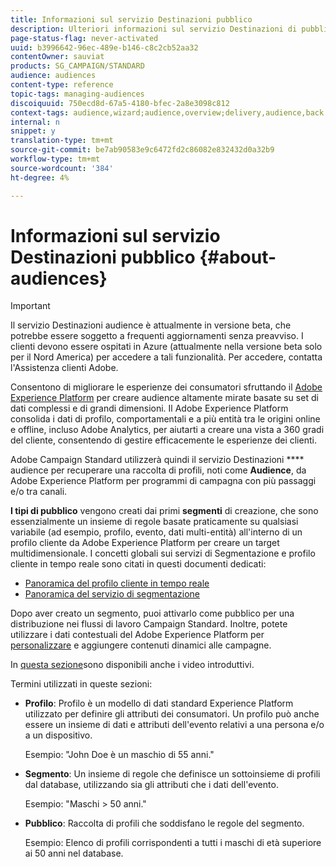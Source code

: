 ```yaml
---
title: Informazioni sul servizio Destinazioni pubblico
description: Ulteriori informazioni sul servizio Destinazioni di pubblico.
page-status-flag: never-activated
uuid: b3996642-96ec-489e-b146-c8c2cb52aa32
contentOwner: sauviat
products: SG_CAMPAIGN/STANDARD
audience: audiences
content-type: reference
topic-tags: managing-audiences
discoiquuid: 750ecd8d-67a5-4180-bfec-2a8e3098c812
context-tags: audience,wizard;audience,overview;delivery,audience,back
internal: n
snippet: y
translation-type: tm+mt
source-git-commit: be7ab90583e9c6472fd2c86082e832432d0a32b9
workflow-type: tm+mt
source-wordcount: '384'
ht-degree: 4%

---
```



# Informazioni sul servizio Destinazioni pubblico {#about-audiences}

>[!IMPORTANT]
>
>Il servizio Destinazioni audience è attualmente in versione beta, che potrebbe essere soggetto a frequenti aggiornamenti senza preavviso. I clienti devono essere ospitati in Azure (attualmente nella versione beta solo per il Nord America) per accedere a tali funzionalità. Per accedere, contatta l&#39;Assistenza clienti Adobe.

Consentono di migliorare le esperienze dei consumatori sfruttando il [Adobe Experience Platform](https://docs.adobe.com/content/help/en/experience-platform/landing/home.html) per creare audience altamente mirate basate su set di dati complessi e di grandi dimensioni. Il Adobe Experience Platform  consolida i dati di profilo, comportamentali e a più entità tra le origini online e offline, incluso Adobe  Analytics, per aiutarti a creare una vista a 360 gradi del cliente, consentendo di gestire efficacemente le esperienze dei clienti.

 Adobe Campaign Standard utilizzerà quindi il servizio Destinazioni **** audience per recuperare una raccolta di profili, noti come **Audience**, da  Adobe Experience Platform per programmi di campagna con più passaggi e/o tra canali.

**I tipi di pubblico** vengono creati dai primi **segmenti** di creazione, che sono essenzialmente un insieme di regole basate praticamente su qualsiasi variabile (ad esempio, profilo, evento, dati multi-entità) all&#39;interno di un profilo cliente da  Adobe Experience Platform per creare un target multidimensionale. I concetti globali sui servizi di Segmentazione e profilo cliente in tempo reale sono citati in questi documenti dedicati:

* [Panoramica del profilo cliente in tempo reale](https://docs.adobe.com/content/help/it-IT/experience-platform/profile/home.html)
* [Panoramica del servizio di segmentazione](https://docs.adobe.com/content/help/en/experience-platform/segmentation/home.html)

Dopo aver creato un segmento, puoi attivarlo come pubblico per una distribuzione nei flussi di lavoro [](../../automating/using/aep-targeting-audiences.md)Campaign Standard. Inoltre, potete utilizzare i dati contestuali del Adobe Experience Platform  per [personalizzare](../../automating/using/aep-personalizing-campaigns.md) e aggiungere contenuti dinamici alle campagne.

In [questa sezione](https://docs.adobe.com/content/help/en/campaign-learn/campaign-standard-tutorials/profiles-and-audiences/audience-destinations/audience-destinations-overview.html)sono disponibili anche i video introduttivi.

Termini utilizzati in queste sezioni:

* **Profilo**: Profilo è un modello di dati standard Experience Platform  utilizzato per definire gli attributi dei consumatori. Un profilo può anche essere un insieme di dati e attributi dell&#39;evento relativi a una persona e/o a un dispositivo.

   Esempio: &quot;John Doe è un maschio di 55 anni.&quot;

* **Segmento**: Un insieme di regole che definisce un sottoinsieme di profili dal database, utilizzando sia gli attributi che i dati dell&#39;evento.

   Esempio: &quot;Maschi > 50 anni.&quot;

* **Pubblico**: Raccolta di profili che soddisfano le regole del segmento.

   Esempio: Elenco di profili corrispondenti a tutti i maschi di età superiore ai 50 anni nel database.
